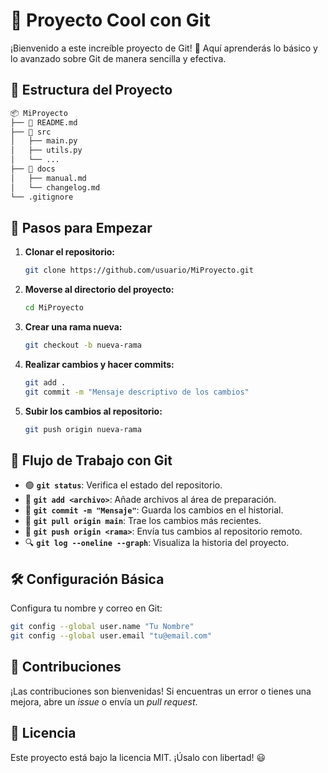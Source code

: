# 📌 Proyecto Cool con Git

¡Bienvenido a este increíble proyecto de Git! 🚀 Aquí aprenderás lo básico y lo avanzado sobre Git de manera sencilla y efectiva.

## 📂 Estructura del Proyecto

```bash
📦 MiProyecto
├── 📄 README.md
├── 📂 src
│   ├── main.py
│   ├── utils.py
│   └── ...
├── 📂 docs
│   ├── manual.md
│   └── changelog.md
└── .gitignore
```

## 🚀 Pasos para Empezar

1. **Clonar el repositorio:**
   ```bash
   git clone https://github.com/usuario/MiProyecto.git
   ```

2. **Moverse al directorio del proyecto:**
   ```bash
   cd MiProyecto
   ```

3. **Crear una rama nueva:**
   ```bash
   git checkout -b nueva-rama
   ```

4. **Realizar cambios y hacer commits:**
   ```bash
   git add .
   git commit -m "Mensaje descriptivo de los cambios"
   ```

5. **Subir los cambios al repositorio:**
   ```bash
   git push origin nueva-rama
   ```

## 🌱 Flujo de Trabajo con Git

- 🟢 **`git status`**: Verifica el estado del repositorio.
- 📌 **`git add <archivo>`**: Añade archivos al área de preparación.
- 📜 **`git commit -m "Mensaje"`**: Guarda los cambios en el historial.
- 🔄 **`git pull origin main`**: Trae los cambios más recientes.
- 🚀 **`git push origin <rama>`**: Envía tus cambios al repositorio remoto.
- 🔍 **`git log --oneline --graph`**: Visualiza la historia del proyecto.

## 🛠️ Configuración Básica

Configura tu nombre y correo en Git:
```bash
git config --global user.name "Tu Nombre"
git config --global user.email "tu@email.com"
```

## 🤝 Contribuciones

¡Las contribuciones son bienvenidas! Si encuentras un error o tienes una mejora, abre un _issue_ o envía un _pull request_.

## 📜 Licencia

Este proyecto está bajo la licencia MIT. ¡Úsalo con libertad! 😃
